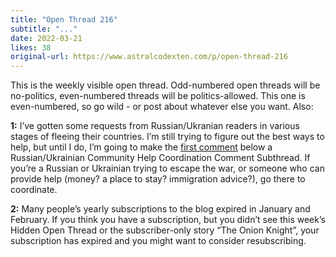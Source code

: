 ```yaml
---
title: "Open Thread 216"
subtitle: "..."
date: 2022-03-21
likes: 38
original-url: https://www.astralcodexten.com/p/open-thread-216
---
```

This is the weekly visible open thread. Odd-numbered open threads will be no-politics, even-numbered threads will be politics-allowed. This one is even-numbered, so go wild - or post about whatever else you want. Also:

 **1:** I’ve gotten some requests from Russian/Ukranian readers in various stages of fleeing their countries. I’m still trying to figure out the best ways to help, but until I do, I’m going to make the [first comment](https://astralcodexten.substack.com/p/open-thread-216/comment/5638593) below a Russian/Ukrainian Community Help Coordination Comment Subthread. If you’re a Russian or Ukrainian trying to escape the war, or someone who can provide help (money? a place to stay? immigration advice?), go there to coordinate.

 **2:** Many people’s yearly subscriptions to the blog expired in January and February. If you think you have a subscription, but you didn’t see this week’s Hidden Open Thread or the subscriber-only story “The Onion Knight”, your subscription has expired and you might want to consider resubscribing.
